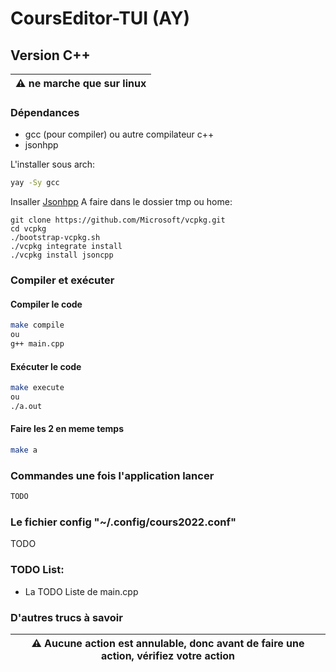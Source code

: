 # CoursEditor-TUI (AY)

## Version C++


| :warning: ne marche que sur linux
|---

### Dépendances

- gcc (pour compiler) ou autre compilateur c++
- jsonhpp

L'installer sous arch:
```bash
yay -Sy gcc
```

Insaller [Jsonhpp](https://github.com/open-source-parsers/jsoncpp)
A faire dans le dossier tmp ou home:
```
git clone https://github.com/Microsoft/vcpkg.git
cd vcpkg
./bootstrap-vcpkg.sh
./vcpkg integrate install
./vcpkg install jsoncpp
```

### Compiler et exécuter
#### Compiler le code

```bash
make compile
ou
g++ main.cpp
```

#### Exécuter le code

```bash
make execute
ou
./a.out
```

#### Faire les 2 en meme temps

```bash
make a
```


### Commandes une fois l'application lancer

```markdown
TODO
```

### Le fichier config "~/.config/cours2022.conf"

TODO

### TODO List:

- La TODO Liste de main.cpp

### D'autres trucs à savoir

| :warning: Aucune action est annulable, donc avant de faire une action, vérifiez votre action
| ---
